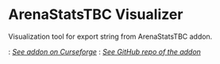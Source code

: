 # ArenaStatsTBC Visualizer

Visualization tool for export string from ArenaStatsTBC addon.

: _[See addon on Curseforge](https://www.curseforge.com/wow/addons/arenastats-tbc)_
: _[See GitHub repo of the addon](https://github.com/denishamann/ArenaStatsTBC)_
